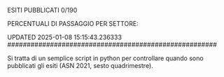ESITI PUBBLICATI 0/190 

PERCENTUALI DI PASSAGGIO PER SETTORE:

UPDATED 2025-01-08 15:15:43.236333
###################################################### 

Si tratta di un semplice script in python per controllare quando sono pubblicati gli esiti (ASN 2021, sesto quadrimestre).

